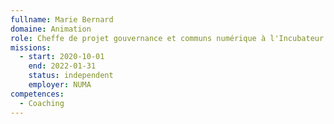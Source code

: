 ```yaml
---
fullname: Marie Bernard
domaine: Animation
role: Cheffe de projet gouvernance et communs numérique à l'Incubateur des Territoires
missions:
  - start: 2020-10-01
    end: 2022-01-31
    status: independent
    employer: NUMA
competences:
  - Coaching
---
```

